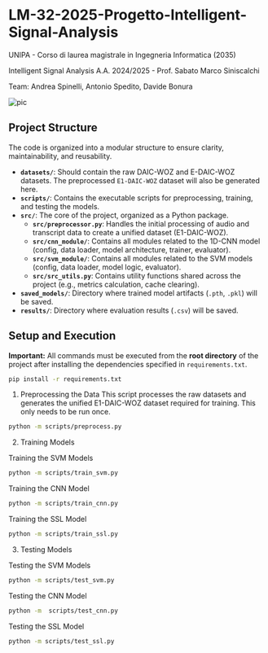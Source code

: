 # LM-32-2025-Progetto-Intelligent-Signal-Analysis

UNIPA - Corso di laurea magistrale in Ingegneria Informatica (2035)

Intelligent Signal Analysis A.A. 2024/2025 - Prof. Sabato Marco Siniscalchi

Team: Andrea Spinelli, Antonio Spedito, Davide Bonura

![pic](https://github.com/user-attachments/assets/c2e75ac3-1612-4beb-ae9f-4bc8ea00645f)

## Project Structure
The code is organized into a modular structure to ensure clarity, maintainability, and reusability.

- **`datasets/`**: Should contain the raw DAIC-WOZ and E-DAIC-WOZ datasets. The preprocessed `E1-DAIC-WOZ` dataset will also be generated here.
- **`scripts/`**: Contains the executable scripts for preprocessing, training, and testing the models.
- **`src/`**: The core of the project, organized as a Python package.
  - **`src/preprocessor.py`**: Handles the initial processing of audio and transcript data to create a unified dataset (E1-DAIC-WOZ).
  - **`src/cnn_module/`**: Contains all modules related to the 1D-CNN model (config, data loader, model architecture, trainer, evaluator).
  - **`src/svm_module/`**: Contains all modules related to the SVM models (config, data loader, model logic, evaluator).
  - **`src/src_utils.py`**: Contains utility functions shared across the project (e.g., metrics calculation, cache clearing).
- **`saved_models/`**: Directory where trained model artifacts (`.pth`, `.pkl`) will be saved.
- **`results/`**: Directory where evaluation results (`.csv`) will be saved.

## Setup and Execution

**Important:** All commands must be executed from the **root directory** of the project after installing the dependencies specified in `requirements.txt`.

```bash
pip install -r requirements.txt
```

1. Preprocessing the Data
This script processes the raw datasets and generates the unified E1-DAIC-WOZ dataset required for training. This only needs to be run once.

```bash
python -m scripts/preprocess.py
```

2. Training Models

Training the SVM Models
```bash
python -m scripts/train_svm.py
```

Training the CNN Model
```bash
python -m scripts/train_cnn.py
```

Training the SSL Model
```bash
python -m scripts/train_ssl.py
```

3. Testing Models

Testing the SVM Models
```bash
python -m scripts/test_svm.py
``` 

Testing the CNN Model
```bash
python -m  scripts/test_cnn.py
``` 

Testing the SSL Model
```bash
python -m scripts/test_ssl.py
```